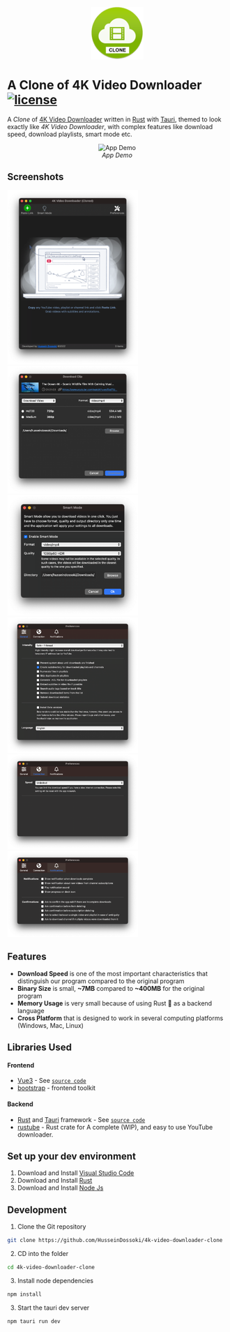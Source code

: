 <p align="center">
  <img src="./docs/logo.png" height="120" />
</p>

# A Clone of 4K Video Downloader [![license](https://img.shields.io/github/license/DAVFoundation/captain-n3m0.svg?style=flat)](https://github.com/HusseinDossoki/4k-video-downloader-clone/blob/dev/LICENSE)

A *Clone* of [4K Video Downloader](https://www.4kdownload.com/-arokg/video-downloader) written in [Rust](https://www.rust-lang.org/) with [Tauri](https://tauri.app/), themed to look exactly like *4K Video Downloader*, with complex features like download speed, download playlists, smart mode etc.

<div align="center">

![App Demo](./docs/demo.gif)
<br/>*App Demo*

</div>

## Screenshots
<img src="./docs/main_page.png" width="300"><img src="./docs/download_clip.png" width="300"><img src="./docs/smart_mode.png" width="300"><img src="./docs/general_preference.png" width="300"><img src="./docs/connection_preference.png" width="300"><img src="./docs/notifications_preference.png" width="300">


## Features
* **Download Speed** is one of the most important characteristics that distinguish our program compared to the original program
* **Binary Size** is small, **~7MB** compared to **~400MB** for the original program
* **Memory Usage** is very small because of using Rust 💙 as a backend language
* **Cross Platform** that is designed to work in several computing platforms (Windows, Mac, Linux)

## Libraries Used

#### Frontend

* [Vue3](https://vuejs.org/) - See [`source code`](./src)
* [bootstrap](https://getbootstrap.com/) - frontend toolkit

#### Backend

* [Rust](https://www.rust-lang.org/) and [Tauri](https://tauri.app/) framework - See [`source code`](./src-tauri)
* [rustube](https://docs.rs/rustube/latest/rustube/) - Rust crate for A complete (WIP), and easy to use YouTube downloader.


## Set up your dev environment
1) Download and Install [Visual Studio Code](https://code.visualstudio.com/)
1) Download and Install [Rust](https://www.rust-lang.org/tools/install)
1) Download and Install [Node Js](https://nodejs.org/en/download/)

## Development

1) Clone the Git repository

```sh
git clone https://github.com/HusseinDossoki/4k-video-downloader-clone
```

2) CD into the folder

```sh
cd 4k-video-downloader-clone
```

3) Install node dependencies 

```sh
npm install
```

3) Start the tauri dev server

```sh
npm tauri run dev
```